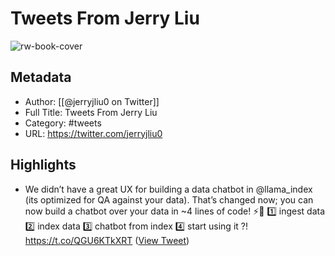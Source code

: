 # Tweets From Jerry Liu

![rw-book-cover](https://pbs.twimg.com/profile_images/1283610285031460864/1Q4zYhtb.jpg)

## Metadata
- Author: [[@jerryjliu0 on Twitter]]
- Full Title: Tweets From Jerry Liu
- Category: #tweets
- URL: https://twitter.com/jerryjliu0

## Highlights
- We didn’t have a great UX for building a data chatbot in @llama_index (its optimized for QA against your data).
  That’s changed now; you can now build a chatbot over your data in ~4 lines of code! ⚡️🤖
  1️⃣ ingest data
  2️⃣ index data
  3️⃣ chatbot from index 
  4️⃣ start using it ?! https://t.co/QGU6KTkXRT ([View Tweet](https://twitter.com/jerryjliu0/status/1663213212932902913))
